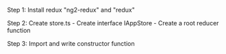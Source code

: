 Step 1: Install redux "ng2-redux" and "redux" 

Step 2: Create store.ts
    - Create interface IAppStore 
    - Create a root reducer function

Step 3: Import and write constructor function
